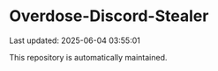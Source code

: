 # Overdose-Discord-Stealer

Last updated: 2025-06-04 03:55:01

This repository is automatically maintained.
